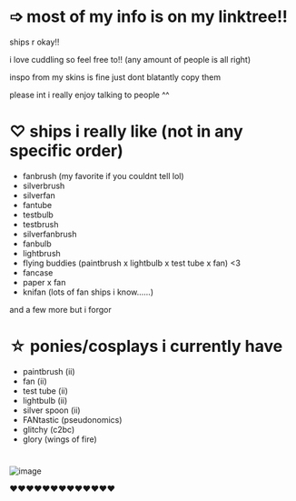 # ➩ most of my info is on my linktree!!

ships r okay!!

i love cuddling so feel free to!! (any amount of people is all right)

inspo from my skins is fine just dont blatantly copy them

please int i really enjoy talking to people ^^

# ♡ ships i really like (not in any specific order)
- fanbrush (my favorite if you couldnt tell lol)
- silverbrush
- silverfan
- fantube
- testbulb
- testbrush
- silverfanbrush
- fanbulb
- lightbrush
- flying buddies (paintbrush x lightbulb x test tube x fan) <3
- fancase
- paper x fan
- knifan (lots of fan ships i know......)

and a few more but i forgor

# ☆ ponies/cosplays i currently have
- paintbrush (ii)
- fan (ii)
- test tube (ii)
- lightbulb (ii)
- silver spoon (ii)
- FANtastic (pseudonomics)
- glitchy (c2bc)
- glory (wings of fire)
#

![image](https://github.com/user-attachments/assets/0d3e3501-8c4d-4ec1-9550-4426a033fc4c)

❤️❤️❤️❤️❤️❤️❤️❤️❤️❤️❤️❤️❤️

